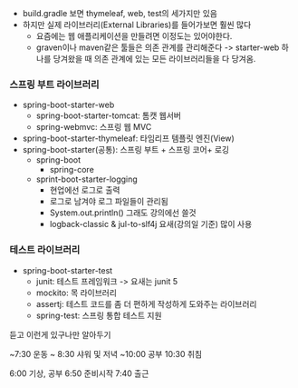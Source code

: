 - build.gradle 보면 thymeleaf, web, test의 세가지만 있음
- 하지만 실제 라이브러리(External Libraries)를 들어가보면 훨씬 많다
	- 요즘에는 웹 애플리케이션을 만들려면 이정도는 있어야한다.
	- graven이나 maven같은 툴들은 의존 관계를 관리해준다
		-> starter-web 하나를 당겨왔을 때 의존 관계에 있는 모든 라이브러리들을 다 당겨옴. 

### 스프링 부트 라이브러리
- spring-boot-starter-web
	- spring-boot-starter-tomcat: 톰캣 웹서버
	- spring-webmvc: 스프링 웹 MVC
- spring-boot-starter-thymeleaf: 타임리프 템플릿 엔진(View)
- spring-boot-starter(공통): 스프링 부트 + 스프링 코어+ 로깅
	- spring-boot
		- spring-core
	- sprint-boot-starter-logging
		- 현업에선 로그로 출력
		- 로그로 남겨야 로그 파일들이 관리됨
		- System.out.println() 그래도 강의에선 쓸것
		- logback-classic & jul-to-slf4j 요새(강의일 기준) 많이 사용
### 테스트 라이브러리
- spring-boot-starter-test
	- junit: 테스트 프레임워크 -> 요새는 junit 5
	- mockito: 목 라이브러리
	- assertj: 테스트 코드를 좀 더 편하게 작성하게 도와주는 라이브러리
	- spring-test: 스프링 통합 테스트 지원

듣고 이런게 있구나만 알아두기



~7:30 운동
~ 8:30 샤워 및 저녁
~10:00 공부
10:30 취침

6:00 기상, 공부
6:50 준비시작
7:40 출근